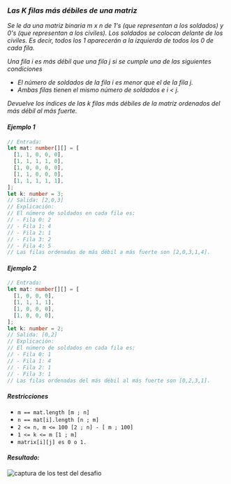 ### _Las K filas más débiles de una matriz_

_Se le da una matriz binaria m x n de 1's (que representan a los soldados) y 0's (que representan a los civiles). Los soldados se colocan delante de los civiles. Es decir, todos los 1 aparecerán a la izquierda de todos los 0 de cada fila._

_Una fila i es más débil que una fila j si se cumple una de las siguientes condiciones_

- _El número de soldados de la fila i es menor que el de la fila j._
- _Ambas filas tienen el mismo número de soldados e i < j._

_Devuelve los índices de las k filas más débiles de la matriz ordenados del más débil al más fuerte._

#### _Ejemplo 1_

```typescript
// Entrada:
let mat: number[][] = [
  [1, 1, 0, 0, 0],
  [1, 1, 1, 1, 0],
  [1, 0, 0, 0, 0],
  [1, 1, 0, 0, 0],
  [1, 1, 1, 1, 1],
];
let k: number = 3;
// Salida: [2,0,3]
// Explicación:
// El número de soldados en cada fila es:
// - Fila 0: 2
// - Fila 1: 4
// - Fila 2: 1
// - Fila 3: 2
// - Fila 4: 5
// Las filas ordenadas de más débil a más fuerte son [2,0,3,1,4].
```

#### _Ejemplo 2_

```typescript
// Entrada:
let mat: number[][] = [
  [1, 0, 0, 0],
  [1, 1, 1, 1],
  [1, 0, 0, 0],
  [1, 0, 0, 0],
];
let k: number = 2;
// Salida: [0,2]
// Explicación:
// El número de soldados en cada fila es:
// - Fila 0: 1
// - Fila 1: 4
// - Fila 2: 1
// - Fila 3: 1
// Las filas ordenadas del más débil al más fuerte son [0,2,3,1].
```

#### _Restricciones_

- `m == mat.length [m ; n]`
- `n == mat[i].length [n ; m]`
- `2 <= n, m <= 100 [2 ; n] - [ m ; 100] `
- `1 <= k <= m [1 ; m] `
- `matrix[i][j] es 0 o 1.`
#### _Resultado:_
![captura de los test del desafio](https://github.com/jean-carlos-19/leetcode/blob/master/captura/challengue-9-1.png)

